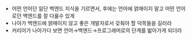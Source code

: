 - 어떤 언어던 일단 백엔드 지식을 기르면서, 후에는 언어에 얽매이지 말고 어떤 언어로던 백엔드를 잘 다룰수 있게
- 나아가 백엔드에 얽매이지 않고 좋은 개발자로서 갖춰야 할 덕목들을 길러라
- 커리어가 나아가다 보면 언어→백엔드→프로그래머로의 단계를 밟아가게 되더라